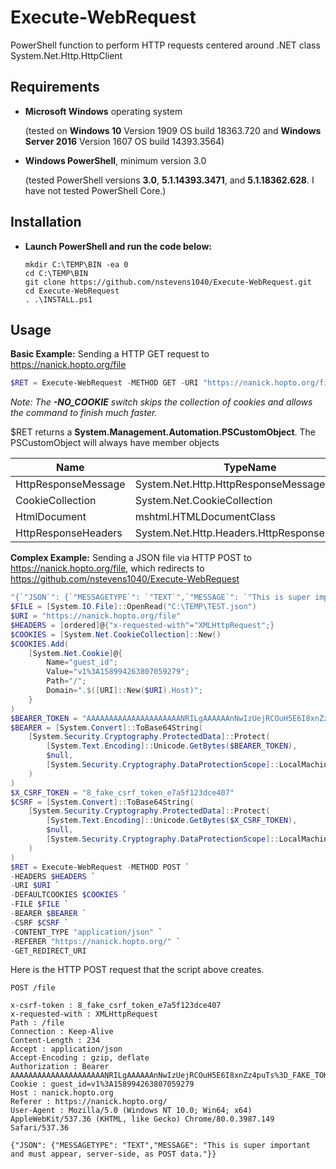 # Execute-WebRequest
PowerShell function to perform HTTP requests centered around .NET class System.Net.Http.HttpClient

## Requirements

*   **Microsoft Windows** operating system

       (tested on **Windows 10** Version 1909 OS build 18363.720 and **Windows Server 2016** Version 1607 OS build 14393.3564)

*   **Windows PowerShell**, minimum version 3.0

       (tested PowerShell versions **3.0**, **5.1.14393.3471**, and **5.1.18362.628**. I have not tested PowerShell Core.)

## Installation

*   **Launch PowerShell and run the code below:**

    <pre><code>mkdir C:\TEMP\BIN -ea 0
    cd C:\TEMP\BIN 
    git clone https://github.com/nstevens1040/Execute-WebRequest.git
    cd Execute-WebRequest
    . .\INSTALL.ps1</code></pre>

## Usage

**Basic Example:**        Sending a HTTP GET request to https://nanick.hopto.org/file  
```powershell
$RET = Execute-WebRequest -METHOD GET -URI "https://nanick.hopto.org/file" -NO_COOKIE
```
*Note: The **-NO_COOKIE** switch skips the collection of cookies and allows the command to finish much faster.*  

$RET returns a **System.Management.Automation.PSCustomObject**.
The PSCustomObject will always have member objects

| Name                | TypeName                                    |
|---------------------|---------------------------------------------|
| HttpResponseMessage | System.Net.Http.HttpResponseMessage         |
| CookieCollection    | System.Net.CookieCollection                 |
| HtmlDocument        | mshtml.HTMLDocumentClass                    |
| HttpResponseHeaders | System.Net.Http.Headers.HttpResponseHeaders |
  
**Complex Example:**        Sending a JSON file via HTTP POST to https://nanick.hopto.org/file, which redirects to https://github.com/nstevens1040/Execute-WebRequest  
```powershell
"{`"JSON`": {`"MESSAGETYPE`": `"TEXT`",`"MESSAGE`": `"This is super important and must appear, server-side, as POST data.`"}}" | Out-File C:\TEMP\TEST.json
$FILE = [System.IO.File]::OpenRead("C:\TEMP\TEST.json")
$URI = "https://nanick.hopto.org/file"
$HEADERS = [ordered]@{"x-requested-with"="XMLHttpRequest";}
$COOKIES = [System.Net.CookieCollection]::New()
$COOKIES.Add(
    [System.Net.Cookie]@{
        Name="guest_id";
        Value="v1%3A158994263807059279";
        Path="/";
        Domain=".$([URI]::New($URI).Host)";
    }
)
$BEARER_TOKEN = "AAAAAAAAAAAAAAAAAAAAANRILgAAAAAAnNwIzUejRCOuH5E6I8xnZz4puTs%3D_FAKE_TOKEN_1IUq16cHjhLTvJu4FA33AGWWjCpTnA"
$BEARER = [System.Convert]::ToBase64String(
    [System.Security.Cryptography.ProtectedData]::Protect(
        [System.Text.Encoding]::Unicode.GetBytes($BEARER_TOKEN),
        $null,
        [System.Security.Cryptography.DataProtectionScope]::LocalMachine
    )
)
$X_CSRF_TOKEN = "8_fake_csrf_token_e7a5f123dce407"
$CSRF = [System.Convert]::ToBase64String(
    [System.Security.Cryptography.ProtectedData]::Protect(
        [System.Text.Encoding]::Unicode.GetBytes($X_CSRF_TOKEN),
        $null,
        [System.Security.Cryptography.DataProtectionScope]::LocalMachine
    )
)
$RET = Execute-WebRequest -METHOD POST `
-HEADERS $HEADERS `
-URI $URI `
-DEFAULTCOOKIES $COOKIES `
-FILE $FILE `
-BEARER $BEARER `
-CSRF $CSRF `
-CONTENT_TYPE "application/json" `
-REFERER "https://nanick.hopto.org/" `
-GET_REDIRECT_URI
```  
Here is the HTTP POST request that the script above creates.  
```
POST /file

x-csrf-token : 8_fake_csrf_token_e7a5f123dce407
x-requested-with : XMLHttpRequest
Path : /file
Connection : Keep-Alive
Content-Length : 234
Accept : application/json
Accept-Encoding : gzip, deflate
Authorization : Bearer AAAAAAAAAAAAAAAAAAAAANRILgAAAAAAnNwIzUejRCOuH5E6I8xnZz4puTs%3D_FAKE_TOKEN_1IUq16cHjhLTvJu4FA33AGWWjCpTnA
Cookie : guest_id=v1%3A158994263807059279
Host : nanick.hopto.org
Referer : https://nanick.hopto.org/
User-Agent : Mozilla/5.0 (Windows NT 10.0; Win64; x64) AppleWebKit/537.36 (KHTML, like Gecko) Chrome/80.0.3987.149 Safari/537.36

{"JSON": {"MESSAGETYPE": "TEXT","MESSAGE": "This is super important and must appear, server-side, as POST data."}}
```  
